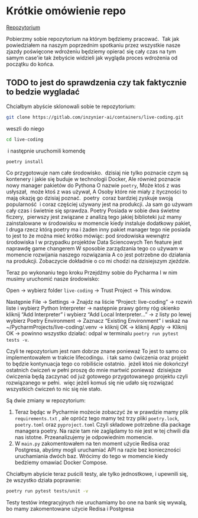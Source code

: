 # Krótkie omówienie repo

[Repozytorium](https://gitlab.com/inzynier-ai/containers/live-coding)

Pobierzmy sobie repozytorium na którym będziemy pracować.  Tak jak powiedziałem na naszym poprzednim spotkaniu przez wszystkie nasze zjazdy poświęcone wdrożeniu będziemy opierać się cały czas na tym samym case'ie tak żebyście widzieli jak wygląda proces wdrożenia od początku do końca.

## TODO to jest do sprawdzenia czy tak faktycznie to bedzie wygladać

Chciałbym abyście sklonowali sobie te repozytorium:

```bash
git clone https://gitlab.com/inzynier-ai/containers/live-coding.git
```

weszli do niego

```bash
cd live-coding
```
 i następnie uruchomili komendę 
 
```bash
poetry install
```

Co przygotowuje nam całe środowisko.  dzisiaj nie tylko poznacie czym są kontenery i jakie się buduje w technologii Docker, Ale również poznacie nowy manager pakietów do Pythona O nazwie `poetry`, Może ktoś z was usłyszał,  może ktoś z was używał, A Osoby które nie miały z ityczności to mają okazję go dzisiaj poznać.  poetry  coraz bardziej zyskuje swoją popularność  i coraz częściej używany jest na produkcji. Ja sam go używam cały czas i świetnie się sprawdza. Poetry Posiada w sobie dwa świetne ficzery,  pierwszy jest związane z analizą tego jakiej biblioteki już mamy zainstalowane w środowisku w momencie kiedy instaluje dodatkowy pakiet, I druga rzecz którą poetry ma i żaden inny pakiet manager tego nie posiada to jest to że można mieć krótko mówiąc: pod środowiska wewnątrz środowiska I w przypadku projektów Data Sciencowych Ten feature jest naprawdę game changerem W sposobie zarządzania tego co używam w momencie rozwijania naszego rozwiązania A co jest potrzebne do działania na produkcji. Zobaczycie dokładnie o co mi chodzi na dzisiejszym zjeździe.

Teraz po wykonaniu tego kroku Przejdźmy sobie do Pycharma I w nim musimy uruchomić nasze środowisko:

Open -> wybierz folder `live-coding` -> Trust Project -> This window.

Następnie File -> Settings -> Znajdz na liście “Project: live-coding” -> rozwiń liste i wybierz Python Interpreter -> następnie prawy górny róg okienko kliknij “Add Interpreter” i wybierz “Add Local Interpreter…” -> z listy po lewej wybierz Poetry Environment -> Zaznacz “Existing Environment” i wskaż na  ~/PycharmProjects/live-coding/.venv -> kliknij OK -> kliknij Apply -> Kliknij OK -> powinno wszystko działać: odpal w terminalu `poetry run pytest tests -v`.

Czyli te repozytorium jest nam dobrze znane ponieważ To jest to samo co implementowałem w trakcie lifecodingu.  i tak samo ćwiczenia oraz projekt to będzie kontynuacja tego co robiliście ostatnio.  jeżeli ktoś nie dokończył ostatnich ćwiczeń w pełni proszę do mnie martwić ponieważ  dzisiejsze ćwiczenia będą zaczynać od już gotowego przygotowanego projektu czyli rozwiązanego w pełni.  więc jeżeli komuś się nie udało się rozwiązać wszystkich ćwiczeń to nic się nie stało.

Są dwie zmiany w repozytorium:

1. Teraz będąc w Pycharmie możecie zobaczyć że w prawdzie mamy plik `requirements.txt` , ale opróćz tego mamy też trzy pliki `poetry.lock`, `poetry.toml` oraz `pyproject.toml` Czyli składowe potrzebne dla package managera poetry. Na razie tam nie zaglądamy to nie jest w tej chwili dla nas istotne. Przeanalizujemy je odpowiednim momencie.
2. W `main.py` zakomentowałem na ten moment użycie Redisa oraz Postgresa, abyśmy mogli uruchamiać API na razie bez konieczności uruchamiania dwóch baz. Wrócimy do tego w momencie kiedy bedziemy omawiać Docker Compose.

Chciałbym abyście teraz puścili testy, ale tylko jednostkowe, i upewnili się, że wszystko działa poprawnie:

```bash
poetry run pytest tests/unit -v
```

Testy testów integracyjnych nie uruchamiamy bo one na bank się wywalą, bo mamy zakomentowane użycie Redisa i Postgresa